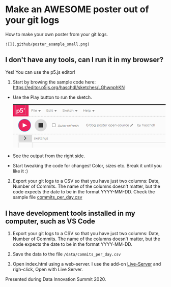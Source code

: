 # Make an AWESOME poster out of your git logs

How to make your own poster from your git logs.

    ![](.github/poster_example_small.png)

## I don't have any tools, can I run it in my browser?

Yes! You can use the p5.js editor!

1. Start by browing the sample code here: https://editor.p5js.org/haschdl/sketches/LGhwnphKN

* Use the Play button to run the sketch. 

    ![](.github/2020-10-15-12-29-14.png)

* See the output from the right side.
* Start tweaking the code for changes! Color, sizes etc. Break it until you like it :)

2. Export your git logs to a CSV so that you have just two columns: Date, Number of Commits.
The name of the columns doesn't matter, but the code expects the date to be in the format YYYY-MM-DD. 
Check the sample file [commits_per_day.csv](/p5js/gitlogposter/data/commits_per_day.csv)


## I have development tools installed in my computer, such as VS Code

1. Export your git logs to a CSV so that you have just two columns: Date, Number of Commits.
The name of the columns doesn't matter, but the code expects the date to be in the format YYYY-MM-DD.

2. Save the data to the file `/data/commits_per_day.csv`

3. Open index.html using a web-server. I use the add-on [Live-Server](https://marketplace.visualstudio.com/items?itemName=ritwickdey.LiveServer) and righ-click,  Open with Live Server.





Presented during Data Innovation Summit 2020.
